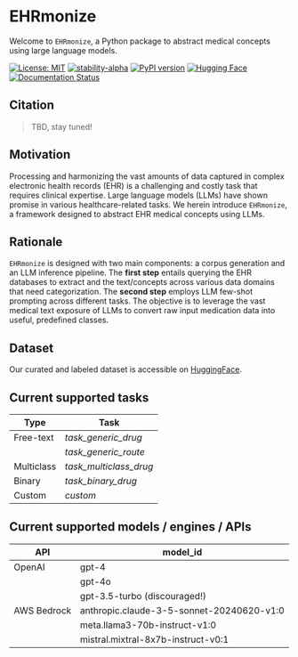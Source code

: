 # EHRmonize

Welcome to `EHRmonize`, a Python package to abstract medical concepts using large language models.

[![License: MIT](https://img.shields.io/badge/License-MIT-yellow.svg)](https://opensource.org/licenses/MIT)
[![stability-alpha](https://img.shields.io/badge/stability-alpha-f4d03f.svg)](https://github.com/mkenney/software-guides/blob/master/STABILITY-BADGES.md#alpha)
[![PyPI version](https://badge.fury.io/py/ehrmonize.svg)](https://badge.fury.io/py/ehrmonize)
[![Hugging Face](https://img.shields.io/badge/Hugging%20Face-EHRmonize-blue)](https://huggingface.co/datasets/AIWongLab/ehrmonize)
[![Documentation Status](https://readthedocs.org/projects/ehrmonize/badge/?version=latest)](https://ehrmonize.readthedocs.io/en/latest/?badge=latest)
## Citation

> TBD, stay tuned!


## Motivation
Processing and harmonizing the vast amounts of data captured in complex electronic health records (EHR) is a challenging and costly task that requires clinical expertise. Large language models (LLMs) have shown promise in various healthcare-related tasks. We herein introduce `EHRmonize`, a framework designed to abstract EHR medical concepts using LLMs.

## Rationale
`EHRmonize` is designed with two main components: a corpus generation and an LLM inference pipeline. The **first step** entails querying the EHR databases to extract and the text/concepts across various data domains that need categorization. The **second step** employs LLM few-shot prompting across different tasks. The objective is to leverage the vast medical text exposure of LLMs to convert raw input medication data into useful, predefined classes.

## Dataset 
Our curated and labeled dataset is accessible on
[HuggingFace](https://huggingface.co/datasets/AIWongLab/ehrmonize).

## Current supported tasks

| Type          | Task                          |
|---------------|-------------------------------|
| Free-text     | *task_generic_drug*            |
|               | *task_generic_route*           |
| Multiclass    | *task_multiclass_drug*               |
| Binary        | *task_binary_drug* |
| Custom        | *custom*                      |


## Current supported models / engines / APIs

| API           | model_id                                      |
|---------------|-----------------------------------------------|
| OpenAI        | gpt-4                                         |
|               | gpt-4o                                        |
|               | gpt-3.5-turbo (discouraged!)                  |
| AWS Bedrock   | anthropic.claude-3-5-sonnet-20240620-v1:0     |
|               | meta.llama3-70b-instruct-v1:0                 |
|               | mistral.mixtral-8x7b-instruct-v0:1            |
